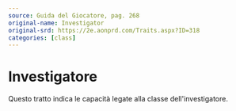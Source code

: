 ```yaml
---
source: Guida del Giocatore, pag. 268
original-name: Investigator
original-srd: https://2e.aonprd.com/Traits.aspx?ID=318
categories: [class]
---
```


# Investigatore

Questo tratto indica le capacità legate alla classe dell'investigatore.
